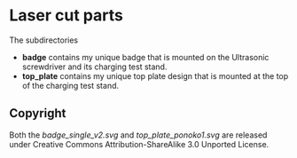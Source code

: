 # Laser cut parts

The subdirectories
* **badge** contains my unique badge that is mounted on the
  Ultrasonic screwdriver and its charging test stand.
* **top_plate** contains my unique top plate design that is mounted at
  the top of the charging test stand.

## Copyright

Both the _badge_single_v2.svg_ and _top_plate_ponoko1.svg_ are
released under Creative Commons Attribution-ShareAlike 3.0 Unported
License.






 
